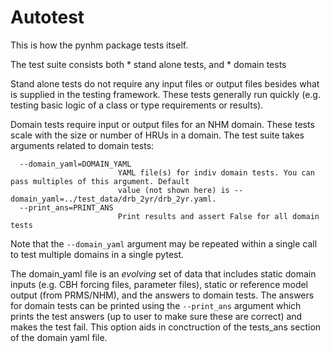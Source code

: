 # Autotest

This is how the pynhm package tests itself. 

The test suite consists both 
	* stand alone tests, and 
	* domain tests
	
Stand alone tests do not require any input files or output files besides what
is supplied in the testing framework. These tests generally run quickly 
(e.g. testing basic logic of a class or type requirements or results). 

Domain tests require input or output files for an NHM domain. These tests 
scale with the size or number of HRUs in a domain. The test suite takes 
arguments related to domain tests:

```	
  --domain_yaml=DOMAIN_YAML
                        YAML file(s) for indiv domain tests. You can pass multiples of this argument. Default
                        value (not shown here) is --domain_yaml=../test_data/drb_2yr/drb_2yr.yaml.
  --print_ans=PRINT_ANS
                        Print results and assert False for all domain tests
```

Note that the `--domain_yaml` argument may be repeated within a single call to test multiple 
domains in a single pytest.

The domain_yaml file is an *evolving* set of data that includes static domain
inputs (e.g. CBH forcing files, parameter files), static or reference model 
output (from PRMS/NHM), and the answers to domain tests. The answers for domain
tests can be printed using the `--print_ans` argument which prints the test
answers (up to user to make sure these are correct) and makes the test fail. 
This option aids in conctruction of the tests_ans section of the domain
yaml file. 





